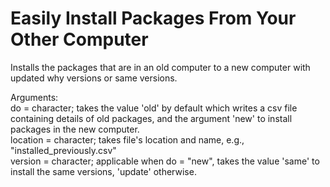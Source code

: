 # Easily Install Packages From Your Other Computer
Installs the packages that are in an old computer to a new computer with updated why versions or same versions.

Arguments:\
do = character; takes the value 'old' by default which writes a csv file containing details of old packages, and the argument 'new' to install packages in the new computer.\
location = character; takes file's location and name, e.g., "installed_previously.csv"\
version = character; applicable when do = "new", takes the value 'same' to install the same versions, 'update' otherwise.
